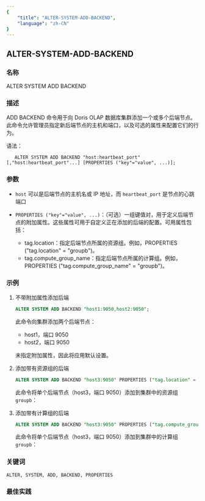 ```yaml
---
{
    "title": "ALTER-SYSTEM-ADD-BACKEND",
    "language": "zh-CN"
}
---
```


<!--
Licensed to the Apache Software Foundation (ASF) under one
or more contributor license agreements.  See the NOTICE file
distributed with this work for additional information
regarding copyright ownership.  The ASF licenses this file
to you under the Apache License, Version 2.0 (the
"License"); you may not use this file except in compliance
with the License.  You may obtain a copy of the License at

  http://www.apache.org/licenses/LICENSE-2.0

Unless required by applicable law or agreed to in writing,
software distributed under the License is distributed on an
"AS IS" BASIS, WITHOUT WARRANTIES OR CONDITIONS OF ANY
KIND, either express or implied.  See the License for the
specific language governing permissions and limitations
under the License.
-->

## ALTER-SYSTEM-ADD-BACKEND

### 名称

ALTER SYSTEM ADD BACKEND

### 描述

ADD BACKEND 命令用于向 Doris OLAP 数据库集群添加一个或多个后端节点。此命令允许管理员指定新后端节点的主机和端口，以及可选的属性来配置它们的行为。

语法：

```
   ALTER SYSTEM ADD BACKEND "host:heartbeat_port"[,"host:heartbeat_port"...] [PROPERTIES ("key"="value", ...)];
````

### 参数

* `host` 可以是后端节点的主机名或 IP 地址，而 `heartbeat_port` 是节点的心跳端口
* `PROPERTIES ("key"="value", ...)`：（可选）一组键值对，用于定义后端节点的附加属性。这些属性可用于自定义正在添加的后端的配置。可用属性包括：

    * tag.location：指定后端节点所属的资源组。例如，PROPERTIES ("tag.location" = "groupb")。
    * tag.compute_group_name：指定后端节点所属的计算组。例如，PROPERTIES ("tag.compute_group_name" = "groupb")。

### 示例

1. 不带附加属性添加后端

    ```sql
    ALTER SYSTEM ADD BACKEND "host1:9050,host2:9050";
    ```

    此命令向集群添加两个后端节点：

    * host1，端口 9050
    * host2，端口 9050

    未指定附加属性，因此将应用默认设置。

2. 添加带有资源组的后端

    ```sql
    ALTER SYSTEM ADD BACKEND "host3:9050" PROPERTIES ("tag.location" = "groupb");
    ```

    此命令将单个后端节点（host3，端口 9050）添加到集群中的资源组 `groupb`：

3. 添加带有计算组的后端

    ```sql
    ALTER SYSTEM ADD BACKEND "host3:9050" PROPERTIES ("tag.compute_group_name" = "groupb");
    ```

    此命令将单个后端节点（host3，端口 9050）添加到集群中的计算组 `groupb`：

### 关键词

    ALTER, SYSTEM, ADD, BACKEND, PROPERTIES

### 最佳实践
